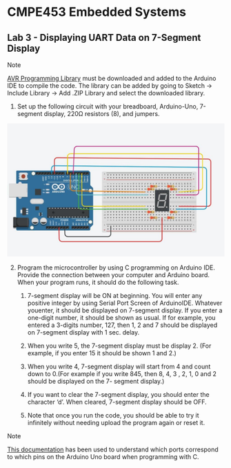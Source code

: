# CMPE453 Embedded Systems

## Lab 3 - Displaying UART Data on 7-Segment Display

> [!NOTE]
> [AVR Programming Library](https://github.com/hexagon5un/AVR-Programming/tree/master/AVR-Programming-Library) must be 
downloaded and added to the Arduino IDE to compile the code. The library can be added by going to 
Sketch -> Include Library -> Add .ZIP Library and select the downloaded library.

1.  Set up the following circuit with your breadboard, Arduino-Uno, 7-segment
display, 220Ω resistors (8), and jumpers.

![Figure 1 - Circuit](https://github.com/fsaltunyuva/CMPE453-Lab3-UARTDataOn7Segment/blob/main/Figure%201.png)

2.  Program the microcontroller by using C programming on Arduino IDE. Provide the 
connection between your computer and Arduino board. When your program runs, it 
should do the following task.

    1. 7-segment display will be ON at beginning. You will enter any positive integer by 
using Serial Port Screen of ArduinoIDE. Whatever youenter, it should be displayed 
on 7-segment display. If you enter a one-digit number, it should be shown as usual. 
If for example, you entered a 3-digits number, 127, then 1, 2 and 7 should be 
displayed on 7-segment display with 1 sec. delay. 

    2. When you write 5, the 7-segment display must be display 2. (For example, if you 
enter 15 it should be shown 1 and 2.) 

    3. When you write 4, 7-segment display will start from 4 and count down to 0.(For 
example if you write 845, then 8, 4, 3 , 2, 1, 0 and 2 should be displayed on the 7- 
segment display.) 

    4. If you want to clear the 7-segment display, you should enter the character ‘d’. When 
cleared, 7-segment display should be OFF.

    5. Note that once you run the code, you should be able to try it infinitely without 
needing upload the program again or reset it.

> [!NOTE]
> [This documentation](https://docs.arduino.cc/retired/hacking/software/PortManipulation/) has been used to understand which ports correspond to which pins on the Arduino Uno board when programming with C.
